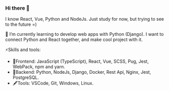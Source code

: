 ### Hi there 👋
I know React, Vue, Python and NodeJs. Just study for now, but trying to see to the future =)

🔭 I’m currently learning to develop web apps with Python (Django). I want to connect Python and React together, and make cool project with it. 

⚡Skills and tools: 
 - 📖Frontend: JavaScript (TypeScript), React, Vue, SCSS, Pug, Jest, WebPack, npm and yarn. 
 - 🤖Backend: Python, NodeJs, Django, Docker, Rest Api, Nginx, Jest, PostgreSQL. 
 - 🖋️Tools: VSCode, Git, Windows, Linux.


<!--
**DevRomFromDom/DevRomFromDom** is a ✨ _special_ ✨ repository because its `README.md` (this file) appears on your GitHub profile.

Here are some ideas to get you started:

- 🔭 I’m currently working on ...
- 🌱 I’m currently learning ...
- 👯 I’m looking to collaborate on ...
- 🤔 I’m looking for help with ...
- 💬 Ask me about ...
- 📫 How to reach me: ...
- 😄 Pronouns: ...
- ⚡ Fun fact: ...
-->
